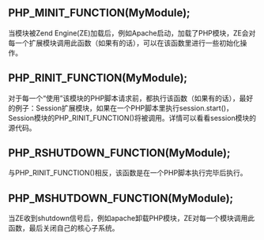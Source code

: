 ## PHP_MINIT_FUNCTION(MyModule);
当模块被Zend Engine(ZE)加载后，例如Apache启动，加载了PHP模块，ZE会对每一个扩展模块调用此函数（如果有的话），可以在该函数里进行一些初始化操作。

## PHP_RINIT_FUNCTION(MyModule);
对于每一个“使用”该模块的PHP脚本请求前，都执行该函数（如果有的话），最好的例子：Session扩展模块，如果在一个PHP脚本里执行session.start()，Session模块的PHP_RINIT_FUNCTION()将被调用。详情可以看看session模块的源代码。

## PHP_RSHUTDOWN_FUNCTION(MyModule);
与PHP_RINIT_FUNCTION()相反，该函数是在一个PHP脚本执行完毕后执行。

## PHP_MSHUTDOWN_FUNCTION(MyModule);
当ZE收到shutdown信号后，例如apache卸载PHP模块，ZE对每一个模块调用此函数，最后关闭自己的核心子系统。
